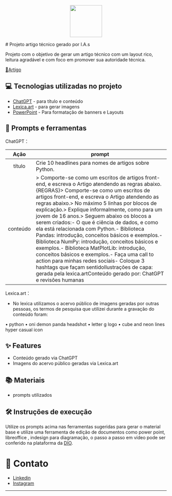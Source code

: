 <p align="center">
    <img width="100" src=".github/assets/python.png">
</p>
# Projeto artigo técnico gerado por I.A.s

Projeto com o objetivo de gerar um artigo técnico com um layout rico, leitura agradável e com foco em promover sua autoridade técnica.

<a href="https://web.dio.me/articles/python-e-ciencia-de-dados-explorando-pandas-numpy-e-matplotlib?back=%2Farticles&open-modal=true&page=1&order=oldest" title="View PDF now"> 📕Artigo</a>

## 💻 Tecnologias utilizadas no projeto

- [ChatGPT](https://chat.openai.com/) - para título e conteúdo
- [Lexica.art](https://lexica.art/) - para gerar imagens
- [PowerPoint](https://www.microsoft.com/en/microsoft-365/powerpoint) - Para formatação de banners e Layouts

## 📄 Prompts e ferramentas


ChatGPT：

|   Ação   | prompt                                                                                                                                                                                                                                                                         |
| :------: | ------------------------------------------------------------------------------------------------------------------------------------------------------------------------------------------------------------------------------------------------------------------------------ |
|  título  | Crie 10 headlines para nomes de artigos sobre Python.                                                                                                                                                                                                    |
| conteúdo | > Comporte-se como um escritos de artigos front-end, e escreva o Artigo atendendo as regras abaixo.{REGRAS}> Comporte-se como um escritos de artigos front-end, e escreva o Artigo atendendo as regras abaixo.> No máximo 5 linhas por blocos de explicação.> Explique informalmente, como para um jovem de 16 anos.> Seguem abaixo os blocos a serem criados:- O que é ciência de dados, e como ela está relacionada com Python.- Biblioteca Pandas: introdução, conceitos básicos e exemplos.- Biblioteca NumPy: introdução, conceitos básicos e exemplos.- Biblioteca MatPlotLib: introdução, conceitos básicos e exemplos.- Faça uma call to action para minhas redes sociais- Coloque 3 hashtags que façam sentidoIlustrações de capa: gerada pela lexica.artConteúdo gerado por: ChatGPT e revisões humanas |


Lexica.art：

- No lexica utilizamos o acervo público de imagens geradas por outras pessoas, os termos de pesquisa que utilizei durante a gravação do conteúdo foram:

• python
• oni demon panda headshot
• letter g logo
• cube and neon lines hyper casual icon


## ✨ Features

- Conteúdo gerado via ChatGPT
- Imagens do acervo público geradas via Lexica.art

## 📚 Materiais

- prompts utilizados

## 🛠️ Instruções de execução

Utilize os prompts acima nas ferramentas sugeridas para gerar o material base e utilize uma ferramenta de edição de documentos como power point, libreoffice , indesign para diagramação, o passo a passo em vídeo pode ser conferido na plataforma da [DIO](https://dio.me).

# 📱 Contato
- [Linkedin](https://www.linkedin.com/in/matheus-santana-76ab83204/)
- [Instagram](https://www.instagram.com/santana48260/)

---
